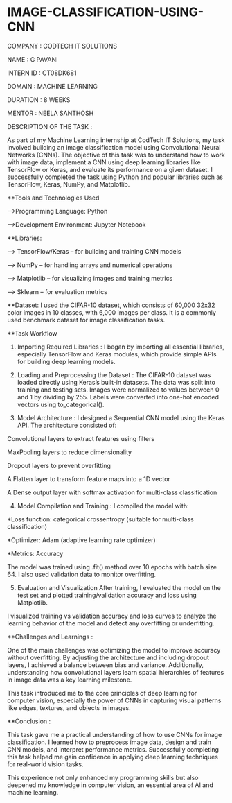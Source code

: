 # IMAGE-CLASSIFICATION-USING-CNN

COMPANY : CODTECH IT SOLUTIONS

NAME : G PAVANI

INTERN ID : CT08DK681

DOMAIN : MACHINE LEARNING

DURATION : 8 WEEKS

MENTOR : NEELA SANTHOSH

DESCRIPTION OF THE TASK :

As part of my Machine Learning internship at CodTech IT Solutions, my task involved building an image classification model using Convolutional Neural Networks (CNNs). The objective of this task was to understand how to work with image data, implement a CNN using deep learning libraries like TensorFlow or Keras, and evaluate its performance on a given dataset. I successfully completed the task using Python and popular libraries such as TensorFlow, Keras, NumPy, and Matplotlib.

**Tools and Technologies Used

-->Programming Language: Python

-->Development Environment: Jupyter Notebook

**Libraries:

--> TensorFlow/Keras – for building and training CNN models

--> NumPy – for handling arrays and numerical operations

--> Matplotlib – for visualizing images and training metrics

--> Sklearn – for evaluation metrics

**Dataset: I used the CIFAR-10 dataset, which consists of 60,000 32x32 color images in 10 classes, with 6,000 images per class. It is a commonly used benchmark dataset for image classification tasks.

**Task Workflow
1. Importing Required Libraries :
I began by importing all essential libraries, especially TensorFlow and Keras modules, which provide simple APIs for building deep learning models.

2. Loading and Preprocessing the Dataset :
The CIFAR-10 dataset was loaded directly using Keras’s built-in datasets. The data was split into training and testing sets. Images were normalized to values between 0 and 1 by dividing by 255. Labels were converted into one-hot encoded vectors using to_categorical().

3. Model Architecture :
I designed a Sequential CNN model using the Keras API. The architecture consisted of:

  Convolutional layers to extract features using filters

  MaxPooling layers to reduce dimensionality

  Dropout layers to prevent overfitting

  A Flatten layer to transform feature maps into a 1D vector

  A Dense output layer with softmax activation for multi-class classification

4. Model Compilation and Training :
I compiled the model with:

*Loss function: categorical crossentropy (suitable for multi-class classification)

*Optimizer: Adam (adaptive learning rate optimizer)

*Metrics: Accuracy

The model was trained using .fit() method over 10 epochs with batch size 64. I also used validation data to monitor overfitting.

5. Evaluation and Visualization
After training, I evaluated the model on the test set and plotted training/validation accuracy and loss using Matplotlib.

I visualized training vs validation accuracy and loss curves to analyze the learning behavior of the model and detect any overfitting or underfitting.

**Challenges and Learnings :

One of the main challenges was optimizing the model to improve accuracy without overfitting. By adjusting the architecture and including dropout layers, I achieved a balance between bias and variance. Additionally, understanding how convolutional layers learn spatial hierarchies of features in image data was a key learning milestone.

This task introduced me to the core principles of deep learning for computer vision, especially the power of CNNs in capturing visual patterns like edges, textures, and objects in images.

**Conclusion :

This task gave me a practical understanding of how to use CNNs for image classification. I learned how to preprocess image data, design and train CNN models, and interpret performance metrics. Successfully completing this task helped me gain confidence in applying deep learning techniques for real-world vision tasks.

This experience not only enhanced my programming skills but also deepened my knowledge in computer vision, an essential area of AI and machine learning.

